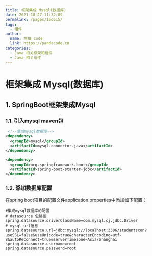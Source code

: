 ```yaml
---
title: 框架集成 Mysql(数据库)
date: 2021-10-27 11:32:09
permalink: /pages/16d615/
tags: 
  - 组件
author: 
  name: 熊猫 code
  link: https://pandacode.cn
categories: 
  - Java 相关框架和组件
  - Java 相关组件
---
```


# 框架集成 Mysql(数据库)

## 1. SpringBoot框架集成Mysql

### 1.1. 引入mysql maven包

```xml
 <!--集成mysql数据库-->
<dependency>
  <groupId>mysql</groupId>
  <artifactId>mysql-connector-java</artifactId>
</dependency>

<dependency>
  <groupId>org.springframework.boot</groupId>
  <artifactId>spring-boot-starter-jdbc</artifactId>
</dependency>
```

### 1.2. 添加数据库配置

在spring boot项目的配置文件application.properties中添加如下配置：

```properties
#集成mysql数据库的配置
# datasource 包路径
spring.datasource.driverClassName=com.mysql.cj.jdbc.Driver
# mysql url信息
spring.datasource.url=jdbc:mysql://localhost:3306/studentscon?useSSL=false&useUnicode=true&characterEncoding=utf-8&autoReconnect=true&serverTimezone=Asia/Shanghai
spring.datasource.username=root
spring.datasource.password=root
```


